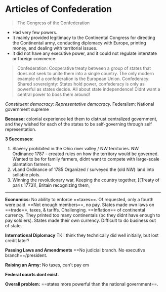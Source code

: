 # Articles of Confederation
> The Congress of the Confederation
- Had very few powers.
- It mainly provided legitimacy to the Continental Congress for directing the Continental army, conducting diplomacy with Europe, printing money, and dealing with territorial issues.
- It did not have any executive power, and it could not regulate interstate or foreign commerce.

> Confederation: Cooperative treaty between a group of states that does not seek to unite them into a single country. The only modern example of a confederation is the European Union.
Confederacy: Shared sovereignty: States hold power, confederacy is only as powerful as states decide.  All about state independence! Didnt want a central power to boss them around!

_Constituent democracy: Representative democracy._ Federalism: National government supreme

**Because:** colonial experience led them to distrust centralized government, and they wished for each of the states to be self-governing through self representation.

**3 Successes:**
1. Slavery prohibited in the Ohio river valley / NW territories. NW Ordinance 1787 - created rules on how the territory would be governed.
  Wanted to be for family farmers, didnt want to compete with large-scale plantation farmers.
2. vLand Ordinance of 1785
  Organized / surveyed the (old NW) land into sellable plots.
3. Winning the revolutionary war, Keeping the country together, [[Treaty of paris 1773]], Britain recognizing them,

---

**Economics:** No ability to enforce ==taxes==. Of requested, only a fourth were paid. ==Not enough members==, no pay.
States made own laws on ==trade==, taxes, & tariffs. Challenging.
==Inflation== of continental currency. They printed too many continentals (bc they didnt have enough to pay soldiers). States made their own currency. Difficult to do business out of state.

**International Diplomacy** TK i think they technically did well initially, but lost credit later?

**Passing Laws and Amendments** ==No judicial branch. No executive branch==/president.

**Raising an Army:** No taxes, can't pay em

**Federal courts dont exist.**

**Overall problem:** ==states more powerful than the national government==.
